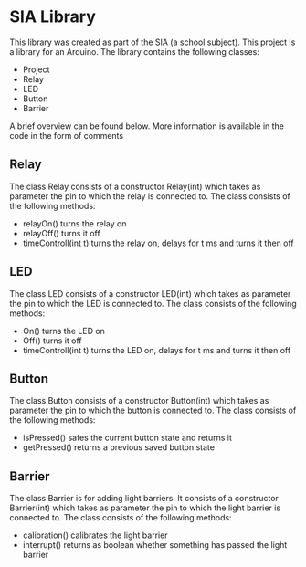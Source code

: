 # SIA Library

This library was created as part of the SIA (a school subject). This project is a library for an Arduino. 
The library contains the following classes:
* Project
* Relay
* LED
* Button
* Barrier

A brief overview can be found below. More information is available in the code in the form of comments

## Relay
The class Relay consists of a constructor Relay(int) which takes as parameter the pin to which the relay is connected to.
The class consists of the following methods:
* relayOn() turns the relay on
* relayOff() turns it off
* timeControll(int t) turns the relay on, delays for t ms and turns it then off

## LED
The class LED consists of a constructor LED(int) which takes as parameter the pin to which the LED is connected to.
The class consists of the following methods:
* On() turns the LED on
* Off() turns it off
* timeControll(int t) turns the LED on, delays for t ms and turns it then off

## Button
The class Button consists of a constructor Button(int) which takes as parameter the pin to which the button is connected to.
The class consists of the following methods:
* isPressed() safes the current button state and returns it
* getPressed() returns a previous saved button state

## Barrier
The class Barrier is for adding light barriers. It consists of a constructor Barrier(int) which takes as parameter the pin to which the light barrier is connected to.
The class consists of the following methods:
* calibration() calibrates the light barrier
* interrupt() returns as boolean whether something has passed the light barrier

